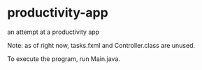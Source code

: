 # productivity-app
an attempt at a productivity app

Note: as of right now, tasks.fxml and Controller.class are unused.

To execute the program, run Main.java.
